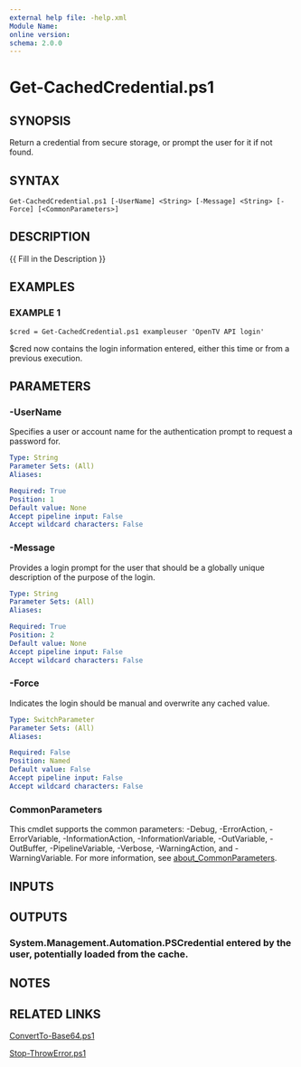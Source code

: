 ```yaml
---
external help file: -help.xml
Module Name:
online version:
schema: 2.0.0
---
```


# Get-CachedCredential.ps1

## SYNOPSIS
Return a credential from secure storage, or prompt the user for it if not found.

## SYNTAX

```
Get-CachedCredential.ps1 [-UserName] <String> [-Message] <String> [-Force] [<CommonParameters>]
```

## DESCRIPTION
{{ Fill in the Description }}

## EXAMPLES

### EXAMPLE 1
```
$cred = Get-CachedCredential.ps1 exampleuser 'OpenTV API login'
```

$cred now contains the login information entered, either this time or from a previous execution.

## PARAMETERS

### -UserName
Specifies a user or account name for the authentication prompt to request a password for.

```yaml
Type: String
Parameter Sets: (All)
Aliases:

Required: True
Position: 1
Default value: None
Accept pipeline input: False
Accept wildcard characters: False
```

### -Message
Provides a login prompt for the user that should be a globally unique description of the purpose of the login.

```yaml
Type: String
Parameter Sets: (All)
Aliases:

Required: True
Position: 2
Default value: None
Accept pipeline input: False
Accept wildcard characters: False
```

### -Force
Indicates the login should be manual and overwrite any cached value.

```yaml
Type: SwitchParameter
Parameter Sets: (All)
Aliases:

Required: False
Position: Named
Default value: False
Accept pipeline input: False
Accept wildcard characters: False
```

### CommonParameters
This cmdlet supports the common parameters: -Debug, -ErrorAction, -ErrorVariable, -InformationAction, -InformationVariable, -OutVariable, -OutBuffer, -PipelineVariable, -Verbose, -WarningAction, and -WarningVariable. For more information, see [about_CommonParameters](http://go.microsoft.com/fwlink/?LinkID=113216).

## INPUTS

## OUTPUTS

### System.Management.Automation.PSCredential entered by the user, potentially loaded from the cache.
## NOTES

## RELATED LINKS

[ConvertTo-Base64.ps1]()

[Stop-ThrowError.ps1]()

